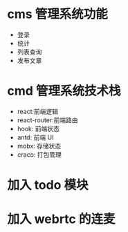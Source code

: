 # cms 管理系统功能

- 登录
- 统计
- 列表查询
- 发布文章

# cmd 管理系统技术栈

- react:前端逻辑
- react-router:前端路由
- hook: 前端状态
- antd: 前端 UI
- mobx: 存储状态
- craco: 打包管理

# 加入 todo 模块

# 加入 webrtc 的连麦
